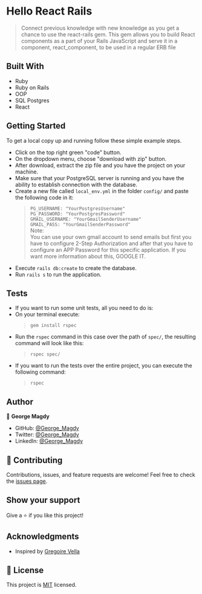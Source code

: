# Hello React Rails

> Connect previous knowledge with new knowledge as you get a chance to use the react-rails gem. This gem allows you to build React components as a part of your Rails JavaScript and serve it in a component, react_component, to be used in a regular ERB file

## Built With

- Ruby
- Ruby on Rails
- OOP
- SQL Postgres
- React

## Getting Started

To get a local copy up and running follow these simple example steps.

- Click on the top right green "code" button.
- On the dropdown menu, choose "download with zip" button.
- After download, extract the zip file and you have the project on your machine.
- Make sure that your PostgreSQL server is running and you have the ability to establish connection with the database.
- Create a new file called `local_env.yml` in the folder `config/` and paste the following code in it:
  > `PG_USERNAME: "YourPostgresUsername"`<br> `PG_PASSWORD: "YourPostgresPassword"` <br> `GMAIL_USERNAME: "YourGmailSenderUsername"`<br> `GMAIL_PASS: "YourGmailSenderPassword"`<br>
  > Note:<br> You can use your own gmail account to send emails but first you have to configure 2-Step Authorization and after that you have to configure
  > an APP Password for this specific application. If you want more information about this, GOOGLE IT.
- Execute `rails db:create` to create the database.
- Run `rails s` to run the application.

## Tests

- If you want to run some unit tests, all you need to do is:
- On your terminal execute:
  > `gem install rspec`
- Run the `rspec` command in this case over the path of `spec/`, the resulting command will look like this:
  > `rspec spec/`
- If you want to run the tests over the entire project, you can execute the following command:
  > `rspec`

## Author

👤 **George Magdy**

- GitHub: [@George_Magdy](https://github.com/gemmen29)
- Twitter: [@George_Magdy](https://twitter.com/georgtriple1)
- LinkedIn: [@George_Magdy](https://www.linkedin.com/in/george-magdy-840/)

## 🤝 Contributing

Contributions, issues, and feature requests are welcome!
Feel free to check the [issues page](../../issues/).

## Show your support

Give a ⭐️ if you like this project!

## Acknowledgments

- Inspired by [Gregoire Vella](https://www.behance.net/gregoirevella)

## 📝 License

This project is [MIT](./MIT.md) licensed.
